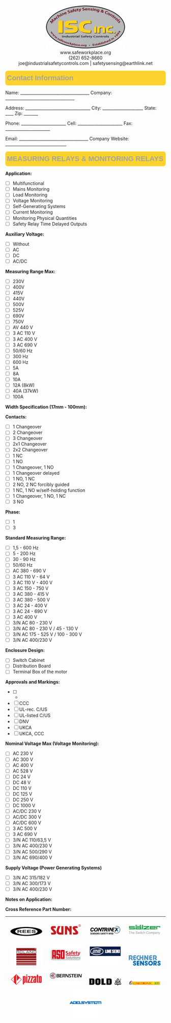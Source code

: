  <div style="text-align:center;">
    <img src="images/logo.webp" alt="ISC, Inc."  style="width:250px">
   <br>
    www.safeworkplace.org<br>
    (262) 652-8660<br>
    joe@industrialsafetycontrols.com | safetysensing@earthlink.net
</div>

<style type="text/css">

    @media print {
        ul {
            list-style: none;
        }
    }

    .tg td{
        font-family:Arial, sans-serif;
        font-size:14px;
        overflow:hidden;
        padding:10px 5px;
        word-break:normal;
        }

    .tg th{
        border-color: white;
        font-family:Arial, sans-serif;
        font-size:14px;
        font-weight:normal;
        overflow:hidden;
        padding:10px 5px;
        word-break:normal;
        width: 1657px;
        }
    .tg .tg-fpmh{
        color: rgba(162, 164, 166); 
        background-color: rgba(252, 211, 45);
        border-radius: 7px; 
        font-family:Arial, Helvetica, sans-serif !important;font-size:22px;
        font-weight:bold;
        text-align:left;
        vertical-align:top;
        }

        .footer {
        text-align: center;
        margin-top: 20px; /* Adjust spacing as needed */
        }

        .footer img {
            width: 100px; /* Adjust the width of the images */
            margin: 0 10px; /* Adjust spacing between images */
        }
</style>

<table class="tg">
    <thead>
    <tr>
        <th class="tg-fpmh" >Contact Information</th>
    </tr>
    </thead>
</table>

Name: __________________________________   Company: __________________________________

Address: ________________________________   City: ____________________   State: ____   Zip: _______

Phone: ______________________   Cell: ______________________   Fax: ______________________

Email: __________________________________   Company Website: ______________________________


<table class="tg">
    <thead>
    <tr>
        <th class="tg-fpmh" >MEASURING RELAYS & MONITORING RELAYS</th>
    </tr>
    </thead>
</table>

**Application:**
- [ ] Multifunctional
- [ ] Mains Monitoring
- [ ] Load Monitoring
- [ ] Voltage Monitoring
- [ ] Self-Generating Systems
- [ ] Current Monitoring
- [ ] Monitoring Physical Quantities
- [ ] Safety Relay Time Delayed Outputs

**Auxiliary Voltage:**
- [ ] Without
- [ ] AC
- [ ] DC
- [ ] AC/DC

**Measuring Range Max:**
- [ ] 230V
- [ ] 400V
- [ ] 415V
- [ ] 440V
- [ ] 500V
- [ ] 525V
- [ ] 690V
- [ ] 750V
- [ ] AV 440 V
- [ ] 3 AC 110 V
- [ ] 3 AC 400 V
- [ ] 3 AC 690 V
- [ ] 50/60 Hz
- [ ] 300 Hz
- [ ] 600 Hz
- [ ] 5A
- [ ] 8A
- [ ] 10A
- [ ] 12A (8kW)
- [ ] 40A (37kW)
- [ ] 100A

**Width Specification (17mm - 100mm):**

**Contacts:**
- [ ] 1 Changeover
- [ ] 2 Changeover
- [ ] 3 Changeover
- [ ] 2x1 Changeover
- [ ] 2x2 Changeover
- [ ] 1 NC
- [ ] 1 NO
- [ ] 1 Changeover, 1 NO
- [ ] 1 Changeover delayed
- [ ] 1 NO, 1 NC
- [ ] 2 NO, 2 NC forcibly guided
- [ ] 1 NC, 1 NO w/self-holding function
- [ ] 1 Changeover, 1 NO, 1 NC
- [ ] 3 NO

**Phase:**
- [ ] 1
- [ ] 3

**Standard Measuring Range:**
- [ ] 1,5 - 600 Hz
- [ ] 5 - 200 Hz
- [ ] 30 - 90 Hz
- [ ] 50/60 Hz
- [ ] AC 380 - 690 V
- [ ] 3 AC 110 V - 64 V
- [ ] 3 AC 110 V - 400 V
- [ ] 3 AC 150 - 750 V
- [ ] 3 AC 380 - 415 V
- [ ] 3 AC 380 - 500 V
- [ ] 3 AC 24 - 400 V
- [ ] 3 AC 24 - 690 V
- [ ] 3 AC 400 V
- [ ] 3/N AC 80 - 230 V
- [ ] 3/N AC 80 - 230 V / 45 - 130 V
- [ ] 3/N AC 175 - 525 V / 100 - 300 V
- [ ] 3/N AC 400/230 V

**Enclosure Design:**
- [ ] Switch Cabinet
- [ ] Distribution Board
- [ ] Terminal Box of the motor

**Approvals and Markings:**
- [ ] -
- [ ] CCC
- [ ] UL-rec. C/US
- [ ] UL-listed C/US
- [ ] DNV
- [ ] UKCA
- [ ] UKCA, CCC

**Nominal Voltage Max (Voltage Monitoring):**
- [ ] AC 230 V
- [ ] AC 300 V
- [ ] AC 400 V
- [ ] AC 528 V
- [ ] DC 24 V
- [ ] DC 48 V
- [ ] DC 110 V
- [ ] DC 125 V
- [ ] DC 250 V
- [ ] DC 1000 V
- [ ] AC/DC 230 V
- [ ] AC/DC 300 V
- [ ] AC/DC 600 V
- [ ] 3 AC 500 V
- [ ] 3 AC 690 V
- [ ] 3/N AC 110/63,5 V
- [ ] 3/N AC 400/230 V
- [ ] 3/N AC 500/290 V
- [ ] 3/N AC 690/400 V

**Supply Voltage (Power Generating Systems)**
- [ ] 3/N AC 315/182 V
- [ ] 3/N AC 300/173 V
- [ ] 3/N AC 400/230 V

**Notes on Application:**

**Cross Reference Part Number:**

-------------------------------------------------------------------
<div style="text-align: center">
    <div class="footer">
            <img src="images/rees-inc-logo.png" alt="Rees">
            <img src="images/suns.png" alt="SUNS">
            <img src="images/contrinex.png" alt="Contrinex">
            <img src="images/salzer.png" alt="Saelzer">
            <img src="images/roland.png" alt="Roland Electronic">
            <img src="images/aso-safety-solutions.png" alt="ASO">
            <img src="images/lineseiki.webp" alt="Lineseiki">
            <img src="images/rechner.jpeg" alt="Rechner">
            <img src="images/pizzato.webp" alt="Pizzato">
            <img src="images/bernstein.jpeg" alt="Bernstein">
            <img src="images/dold.svg" alt="Dold">
            <img src="images/comitronic.png" alt="Comitronic">
            <img src="images/adelsystem.png" alt="Adelsystem">
    </div>
</div>